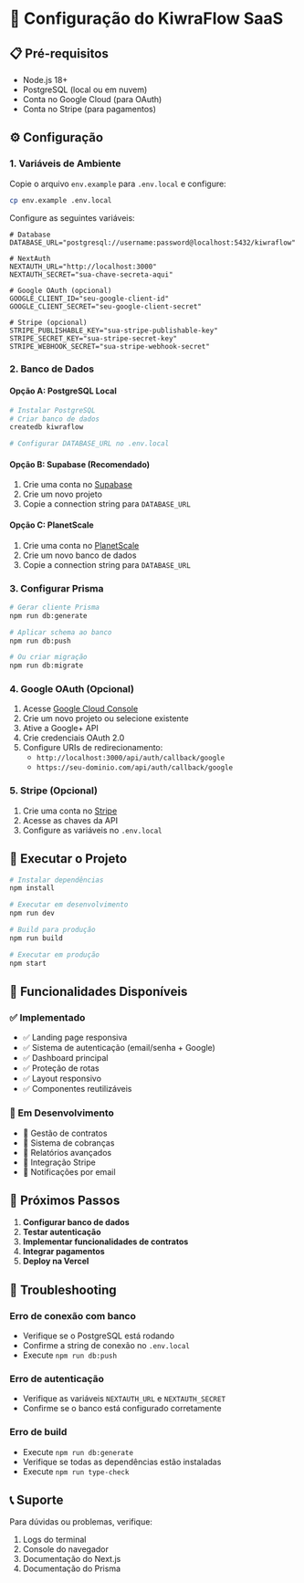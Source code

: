 # 🚀 Configuração do KiwraFlow SaaS

## 📋 Pré-requisitos

- Node.js 18+
- PostgreSQL (local ou em nuvem)
- Conta no Google Cloud (para OAuth)
- Conta no Stripe (para pagamentos)

## ⚙️ Configuração

### 1. Variáveis de Ambiente

Copie o arquivo `env.example` para `.env.local` e configure:

```bash
cp env.example .env.local
```

Configure as seguintes variáveis:

```env
# Database
DATABASE_URL="postgresql://username:password@localhost:5432/kiwraflow"

# NextAuth
NEXTAUTH_URL="http://localhost:3000"
NEXTAUTH_SECRET="sua-chave-secreta-aqui"

# Google OAuth (opcional)
GOOGLE_CLIENT_ID="seu-google-client-id"
GOOGLE_CLIENT_SECRET="seu-google-client-secret"

# Stripe (opcional)
STRIPE_PUBLISHABLE_KEY="sua-stripe-publishable-key"
STRIPE_SECRET_KEY="sua-stripe-secret-key"
STRIPE_WEBHOOK_SECRET="sua-stripe-webhook-secret"
```

### 2. Banco de Dados

#### Opção A: PostgreSQL Local
```bash
# Instalar PostgreSQL
# Criar banco de dados
createdb kiwraflow

# Configurar DATABASE_URL no .env.local
```

#### Opção B: Supabase (Recomendado)
1. Crie uma conta no [Supabase](https://supabase.com)
2. Crie um novo projeto
3. Copie a connection string para `DATABASE_URL`

#### Opção C: PlanetScale
1. Crie uma conta no [PlanetScale](https://planetscale.com)
2. Crie um novo banco de dados
3. Copie a connection string para `DATABASE_URL`

### 3. Configurar Prisma

```bash
# Gerar cliente Prisma
npm run db:generate

# Aplicar schema ao banco
npm run db:push

# Ou criar migração
npm run db:migrate
```

### 4. Google OAuth (Opcional)

1. Acesse [Google Cloud Console](https://console.cloud.google.com)
2. Crie um novo projeto ou selecione existente
3. Ative a Google+ API
4. Crie credenciais OAuth 2.0
5. Configure URIs de redirecionamento:
   - `http://localhost:3000/api/auth/callback/google`
   - `https://seu-dominio.com/api/auth/callback/google`

### 5. Stripe (Opcional)

1. Crie uma conta no [Stripe](https://stripe.com)
2. Acesse as chaves da API
3. Configure as variáveis no `.env.local`

## 🚀 Executar o Projeto

```bash
# Instalar dependências
npm install

# Executar em desenvolvimento
npm run dev

# Build para produção
npm run build

# Executar em produção
npm start
```

## 📱 Funcionalidades Disponíveis

### ✅ Implementado
- ✅ Landing page responsiva
- ✅ Sistema de autenticação (email/senha + Google)
- ✅ Dashboard principal
- ✅ Proteção de rotas
- ✅ Layout responsivo
- ✅ Componentes reutilizáveis

### 🔄 Em Desenvolvimento
- 🔄 Gestão de contratos
- 🔄 Sistema de cobranças
- 🔄 Relatórios avançados
- 🔄 Integração Stripe
- 🔄 Notificações por email

## 🎯 Próximos Passos

1. **Configurar banco de dados**
2. **Testar autenticação**
3. **Implementar funcionalidades de contratos**
4. **Integrar pagamentos**
5. **Deploy na Vercel**

## 🐛 Troubleshooting

### Erro de conexão com banco
- Verifique se o PostgreSQL está rodando
- Confirme a string de conexão no `.env.local`
- Execute `npm run db:push`

### Erro de autenticação
- Verifique as variáveis `NEXTAUTH_URL` e `NEXTAUTH_SECRET`
- Confirme se o banco está configurado corretamente

### Erro de build
- Execute `npm run db:generate`
- Verifique se todas as dependências estão instaladas
- Execute `npm run type-check`

## 📞 Suporte

Para dúvidas ou problemas, verifique:
1. Logs do terminal
2. Console do navegador
3. Documentação do Next.js
4. Documentação do Prisma
